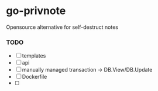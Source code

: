 # go-privnote

Opensource alternative for self-destruct notes


### TODO
* [ ] templates
* [ ] api
* [ ] manually managed transaction -> DB.View/DB.Update
* [ ] Dockerfile
* [ ] 